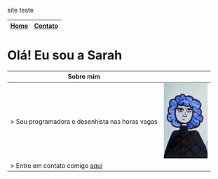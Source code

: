 

site teste

|[Home](https://sarah-m-s.github.io) | [Contato](https://sarah-m-s.github.io/sobre/contato) |
| ----------- | ----------- |

# Olá! Eu sou a Sarah 


| Sobre mim   |             |
| ----------- | ----------- |
| > Sou programadora e desenhista nas horas vagas     | <img src="/docs/assets/395fa86a-8495-4e26-810a-1f8e61244d85.jpeg" width="100">       |
| > Entre em contato comigo [aqui](https://sarah-m-s.github.io/sobre/contato)|  |








